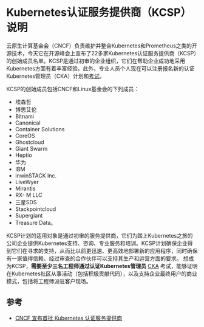 # Kubernetes认证服务提供商（KCSP）说明

云原生计算基金会（CNCF）负责维护并整合Kubernetes和Prometheus之类的开源技术，今天它在开源峰会上宣布了22多家Kubernetes认证服务提供商（KCSP）的创始成员名单。KCSP是通过初审的企业组织，它们在帮助企业成功地采用Kubernetes方面有着丰富经验。此外，专业人员个人现在可以注册报名新的认证Kubernetes管理员（CKA）计划和[考试](https://www.cncf.io/certification/expert/)。

KCSP的创始成员包括CNCF和Linux基金会的下列成员：

* 埃森哲
* 博思艾伦
* Bitnami
* Canonical
* Container Solutions
* CoreOS
* Ghostcloud
* Giant Swarm
* Heptio
* 华为
* IBM
* inwinSTACK Inc.
* LiveWyer
* Mirantis
* RX- M LLC
* 三星SDS
* Stackpointcloud
* Supergiant
* Treasure Data。

KCSP计划的适用对象是通过初审的服务提供商，它们为踏上Kubernetes之旅的公司企业提供Kubernetes支持、咨询、专业服务和培训。KCSP计划确保企业得到它们在寻求的支持，从而比以前更迅速、更高效地部署新的应用程序，同时确保有一家值得信赖、经过审查的合作伙伴可以支持其生产和运营方面的要求。 想成为KCSP，**需要至少三名工程师通过认证Kubernetes管理员** [CKA](https://www.cncf.io/certification/expert/) 考试，能够证明在Kubernetes社区从事活动（包括积极贡献代码），以及支持企业最终用户的商业模式，包括将工程师派驻客户现场。

## 参考

* [CNCF 宣布首批 Kubernetes 认证服务提供商](https://mp.weixin.qq.com/s?__biz=MjM5MzM3NjM4MA==&mid=2654684649&idx=2&sn=4bd259d40d4eb33fc07340c07281e6cf)

